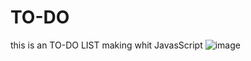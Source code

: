 # TO-DO
this is an TO-DO LIST making whit JavasScript 
![image](https://github.com/JerickTwO/TO-DO/assets/137414207/88fa524a-ab37-4a27-9ae2-a77298625e63)
